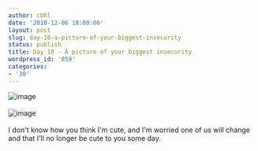 ```yaml
---
author: cbhl
date: '2010-12-06 18:00:06'
layout: post
slug: day-18-a-picture-of-your-biggest-insecurity
status: publish
title: Day 18 - A picture of your biggest insecurity
wordpress_id: '859'
categories:
- '30'
---
```


![image](http://blog.azuresky.ca/blog/wp-content/uploads/2010/12/wpid-1292046966214.jpg)\
\
![image](http://blog.azuresky.ca/blog/wp-content/uploads/2010/12/wpid-1292047028022.jpg)\
\
I don't know how you think I'm cute, and I'm worried one of us will
change and that I'll no longer be cute to you some day.
